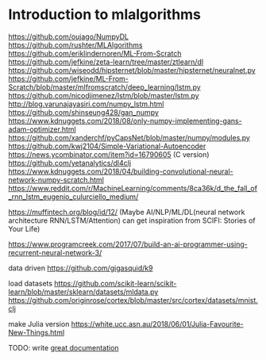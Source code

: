 # Introduction to mlalgorithms

https://github.com/oujago/NumpyDL 
https://github.com/rushter/MLAlgorithms 
https://github.com/eriklindernoren/ML-From-Scratch 
https://github.com/jefkine/zeta-learn/tree/master/ztlearn/dl
https://github.com/wiseodd/hipsternet/blob/master/hipsternet/neuralnet.py
https://github.com/jefkine/ML-From-Scratch/blob/master/mlfromscratch/deep_learning/lstm.py
https://github.com/nicodjimenez/lstm/blob/master/lstm.py
http://blog.varunajayasiri.com/numpy_lstm.html
https://github.com/shinseung428/gan_numpy
https://www.kdnuggets.com/2018/08/only-numpy-implementing-gans-adam-optimizer.html
https://github.com/xanderchf/pyCapsNet/blob/master/numpy/modules.py
https://github.com/kwj2104/Simple-Variational-Autoencoder
https://news.ycombinator.com/item?id=16790605 (C version)
https://github.com/yetanalytics/dl4clj
https://www.kdnuggets.com/2018/04/building-convolutional-neural-network-numpy-scratch.html
https://www.reddit.com/r/MachineLearning/comments/8ca36k/d_the_fall_of_rnn_lstm_eugenio_culurciello_medium/

https://muffintech.org/blog/id/12/
(Maybe AI/NLP/ML/DL(neural network architecture RNN/LSTM/Attention) can get inspiration from SCIFI: Stories of Your Life)

https://www.programcreek.com/2017/07/build-an-ai-programmer-using-recurrent-neural-network-3/

data driven
https://github.com/gigasquid/k9

load datasets
https://github.com/scikit-learn/scikit-learn/blob/master/sklearn/datasets/mldata.py
https://github.com/originrose/cortex/blob/master/src/cortex/datasets/mnist.clj

make Julia version
https://white.ucc.asn.au/2018/06/01/Julia-Favourite-New-Things.html

TODO: write [great documentation](http://jacobian.org/writing/what-to-write/)
